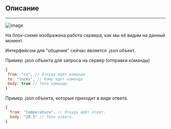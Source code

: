 ## Описание

---

![image](https://imgur.com/tIaJdAQ)

На блок-схеме изображена работа сервера, как мы её видим на данный момент.

Интерфейсом для "общения" сейчас является .json объект.

Пример .json объекта для запроса на сервер (отправки команды)

```js
{
 from: "cv", // Откуда идёт команда
 to: "locks", // Кому идёт команда
 body: true // Тело команды
}

```

Пример .json объекта, которые приходит в виде ответа.

```js
{
  from: "temperature", // Откуда идёт ответ.
  body: "20.3" // Тело ответа.
}
```

